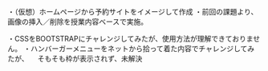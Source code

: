 ・（仮想）ホームページから予約サイトをイメージして作成
・前回の課題より、画像の挿入／削除を授業内容ベースで実施。

・CSSをBOOTSTRAPにチャレンジしてみたが、使用方法が理解できておりません。
・ハンバーガーメニューをネットから拾って着た内容でチャレンジしてみたが、
　そもそも枠が表示されず、未解決
 
